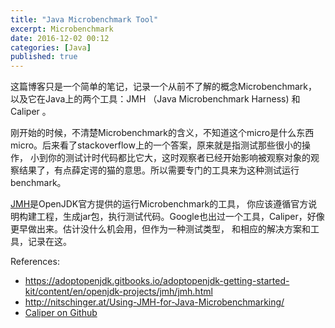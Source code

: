 ```yaml
---
title: "Java Microbenchmark Tool"
excerpt: Microbenchmark
date: 2016-12-02 00:12
categories: [Java]
published: true
---
```


这篇博客只是一个简单的笔记，记录一个从前不了解的概念Microbenchmark，以及它在Java上的两个工具：JMH （Java Microbenchmark Harness) 和 Caliper 。

刚开始的时候，不清楚Microbenchmark的含义，不知道这个micro是什么东西micro。后来看了stackoverflow上的一个答案，原来就是指测试那些很小的操作，
小到你的测试计时代码都比它大，这时观察者已经开始影响被观察对象的观察结果了，有点薛定谔的猫的意思。所以需要专门的工具来为这种测试运行benchmark。

[JMH](http://openjdk.java.net/projects/code-tools/jmh/)是OpenJDK官方提供的运行Microbenchmark的工具，
你应该遵循官方说明构建工程，生成jar包，执行测试代码。Google也出过一个工具，Caliper，好像更早做出来。估计没什么机会用，但作为一种测试类型，
和相应的解决方案和工具，记录在这。

References:

 - https://adoptopenjdk.gitbooks.io/adoptopenjdk-getting-started-kit/content/en/openjdk-projects/jmh/jmh.html
 - http://nitschinger.at/Using-JMH-for-Java-Microbenchmarking/
 - [Caliper on Github](https://github.com/google/caliper)
